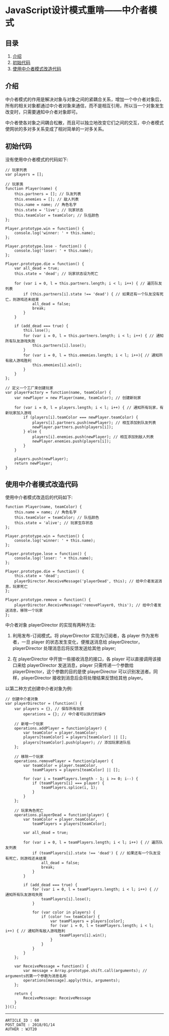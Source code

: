 
# JavaScript设计模式重啃——中介者模式 #

## 目录 ##

1. [介绍](#href1)
2. [初始代码](#href2)
3. [使用中介者模式改造代码](#href3)

## <a name="href1">介绍</a> ##

中介者模式的作用是解决对象与对象之间的紧耦合关系，增加一个中介者对象后，所有的相关对象都通过中介者对象来通信，而不是相互引用，所以当一个对象发生改变时，只需要通知中介者对象即可。

中介者使各对象之间耦合松散，而且可以独立地改变它们之间的交互，中介者模式使网状的多对多关系变成了相对简单的一对多关系。

## <a name="href2">初始代码</a> ##

没有使用中介者模式的代码如下:

```
// 玩家列表
var players = [];

// 玩家类
function Player(name) {
    this.partners = []; // 队友列表
    this.enemies = []; // 敌人列表
    this.name = name; // 角色名字
    this.state = 'live'; // 玩家状态
    this.teamColor = teamColor; // 队伍颜色
};

Player.prototype.win = function() {
    console.log('winner: ' + this.name);
};

Player.prototype.lose - function() {
    console.log('loser: ' + this.name);
};

Player.prototype.die = function() {
    var all_dead = true;
    this.state = 'dead'; // 玩家状态设为死亡

    for (var i = 0, l = this.partners.length; i < l; i++) { // 遍历队友列表
        if (this.partners[i].state !== 'dead') { // 如果还有一个队友没有死亡，则游戏还未结束
            all_dead = false;
            break;
        }
    }

    if (add_dead === true) {
        this.lose();
        for (var i = 0, l = this.partners.length; i < l; i++) { // 通知所有队友游戏失败
            this.partners[i].lose();
        }
        for (var i = 0, l = this.ememies.length; i < l; i++){ // 通知所有敌人游戏胜利
            this.ememies[i].win();
        }
    }
};

// 定义一个工厂来创建玩家
var playerFactory = function(name, teamColor) {
    var newPlayer = new Player(name, teamColor); // 创建新玩家

    for (var i = 0, l = players.length; i < l; i++) { // 通知所有玩家，有新玩家加入游戏
        if (players[i].teamColor === newPlayer.teamColor) {
            players[i].partners.push(newPlayer); // 相互添加到队友列表
            newPlayer.partners.push(players[i]);
        } else {
            players[i].enemies.push(newPlayer); // 相互添加到敌人列表
            newPlayer.enemies.push(players[i]);
        }
    }

    players.push(newPlayer);
    return newPlayer;
}
```

## <a name="href3">使用中介者模式改造代码</a> ##

使用中介者模式改造后的代码如下:

```
function Player(name, teamColor) {
    this.name = name; // 角色名字
    this.teamColor = teamColor; // 队伍颜色
    this.state = 'alive'; // 玩家生存状态
};

Player.prototype.win = function() {
    console.log('winner: ' + this.name);
};

Player.prototype.lose = function() {
    console.log('loser: ' + this.name);
};

Player.prototype.die = function() {
    this.state = 'dead';
    playerDirector.ReceiveMessage('playerDead', this); // 给中介者发送消息，玩家死亡
};

Player.prototype.remove = function() {
    playerDirector.ReceiveMessage('removePlayer0, this'); // 给中介者发送消息，移除一个玩家
};
```

中介者对象 playerDirector 的实现有两种方法:

1. 利用发布-订阅模式。将 playerDirector 实现为订阅者，各 player 作为发布者，一旦 player 的状态发生变化，便推送消息给 playerDirector，playerDirector 处理消息后将反馈发送给其他 player;

2. 在 playerDirector 中开放一些接收消息的接口，各 player 可以直接调用该接口来给 playerDirector 发送消息，player 只需传递一个参数给 playerDirector，这个参数的目的是使 playerDirector 可以识别发送者。同样，playerDirector 接收到消息后会将处理结果反馈给其他 player。

以第二种方式创建中介者对象为例:

```
// 创建中介者对象
var playerDirector = (function() {
    var players = {}, // 保存所有玩家
        operations = {}; // 中介者可以执行的操作

    // 新增一个玩家
    operations.addPlayer = function(player) {
        var teamColor = player.teamColor;
        players[teamColor] = players[teamColor] || [];
        players[teamColor].push(player); // 添加玩家进队伍
    };

    // 移除一个玩家
    operations.removePlayer = function(player) {
        var teamColor = player.teamColor,
            teamPlayers = players[teamColor] || [];

        for (var i = teamPlayers.length - 1; i >= 0; i--) {
            if (teamPlayers[i] === player) {
                teamPlayers.splice(i, 1);
            }
        }
    };

    // 玩家角色死亡
    operations.playerDead = function(player) {
        var teamColor = player.teamColor,
            teamPlayers = players[teamColor];

        var all_dead = true;

        for (var i = 0, l = teamPlayers.length; i < l; i++) { // 遍历队友列表
            if (teamPlayers[i].state !== 'dead') { // 如果还有一个队友没有死亡，则游戏还未结束
                all_dead = false;
                break;
            }
        }

        if (add_dead === true) {
            for (var i = 0, l = teamPlayers.length; i < l; i++) { // 通知所有队友游戏失败
                teamPlayers[i].lose();
            }

            for (var color in players) {
                if (color !== teamColor) {
                    var teamPlayers = players[color];
                    for (var i = 0, l = teamPlayers.length; i < l; i++) { // 通知所有敌人游戏胜利
                        teamPlayers[i].win();                        
                    }
                }
            }
        }
    };

    var ReceiveMessage = function() {
        var message = Array.prototype.shift.call(arguments); // arguments的第一个参数为消息名称
        operations[message].apply(this, arguments);
    };

    return {
        ReceiveMessage: ReceiveMessage
    }
})();
```

---

```
ARTICLE_ID : 60
POST_DATE : 2018/01/14
AUTHER : WJT20
```

